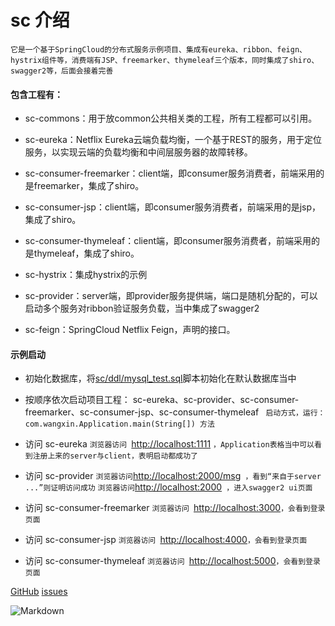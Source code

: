 # sc 介绍 #

`它是一个基于SpringCloud的分布式服务示例项目、集成有eureka、ribbon、feign、hystrix组件等，消费端有JSP、freemarker、thymeleaf三个版本，同时集成了shiro、swagger2等，后面会接着完善`

#### 包含工程有：
* sc-commons：用于放common公共相关类的工程，所有工程都可以引用。
* sc-eureka：Netflix Eureka云端负载均衡，一个基于REST的服务，用于定位服务，以实现云端的负载均衡和中间层服务器的故障转移。
* sc-consumer-freemarker：client端，即consumer服务消费者，前端采用的是freemarker，集成了shiro。
* sc-consumer-jsp：client端，即consumer服务消费者，前端采用的是jsp，集成了shiro。

* sc-consumer-thymeleaf：client端，即consumer服务消费者，前端采用的是thymeleaf，集成了shiro。

* sc-hystrix：集成hystrix的示例
* sc-provider：server端，即provider服务提供端，端口是随机分配的，可以启动多个服务对ribbon验证服务负载，当中集成了swagger2
* sc-feign：SpringCloud Netflix Feign，声明的接口。

#### 示例启动
* 初始化数据库，将[sc/ddl/mysql_test.sql](ddl/mysql_test.sql)脚本初始化在默认数据库当中

* 按顺序依次启动项目工程： sc-eureka、sc-provider、sc-consumer-freemarker、sc-consumer-jsp、sc-consumer-thymeleaf
` 启动方式，运行： com.wangxin.Application.main(String[]) 方法`

* 访问 sc-eureka
`浏览器访问 `[http://localhost:1111](http://localhost:1111) `，Application表格当中可以看到注册上来的server与client，表明启动都成功了`

* 访问 sc-provider
` 浏览器访问 `[http://localhost:2000/msg](http://localhost:2000/msg)` ，看到“来自于server ...”则证明访问成功`
` 浏览器访问 `[http://localhost:2000](http://localhost:2000)` ，进入swagger2 ui页面`

* 访问 sc-consumer-freemarker
`浏览器访问 `[http://localhost:3000](http://localhost:3000)`，会看到登录页面`

* 访问 sc-consumer-jsp
`浏览器访问 `[http://localhost:4000](http://localhost:4000)`，会看到登录页面`

* 访问 sc-consumer-thymeleaf
`浏览器访问 `[http://localhost:5000](http://localhost:5000)`，会看到登录页面`

[GitHub](https://github.com/wangxinforme) [issues](https://github.com/wangxinforme/sc/issues)

![Markdown](http://wx4.sinaimg.cn/mw690/005OXyHfgy1fh6evxykwhj30ag0as3zv.jpg)